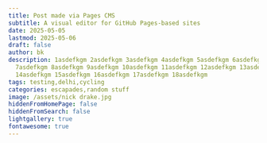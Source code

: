 ```yaml
---
title: Post made via Pages CMS
subtitle: A visual editor for GitHub Pages-based sites
date: 2025-05-05
lastmod: 2025-05-06
draft: false
author: bk
description: 1asdefkgm 2asdefkgm 3asdefkgm 4asdefkgm 5asdefkgm 6asdefkgm
  7asdefkgm 8asdefkgm 9asdefkgm 10asdefkgm 11asdefkgm 12asdefkgm 13asdefkgm
  14asdefkgm 15asdefkgm 16asdefkgm 17asdefkgm 18asdefkgm
tags: testing,delhi,cycling
categories: escapades,random stuff
image: /assets/nick drake.jpg
hiddenFromHomePage: false
hiddenFromSearch: false
lightgallery: true
fontawesome: true
---
```

